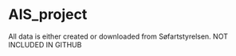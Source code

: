 # AIS_project

All data is either created or downloaded from Søfartstyrelsen. NOT INCLUDED IN GITHUB